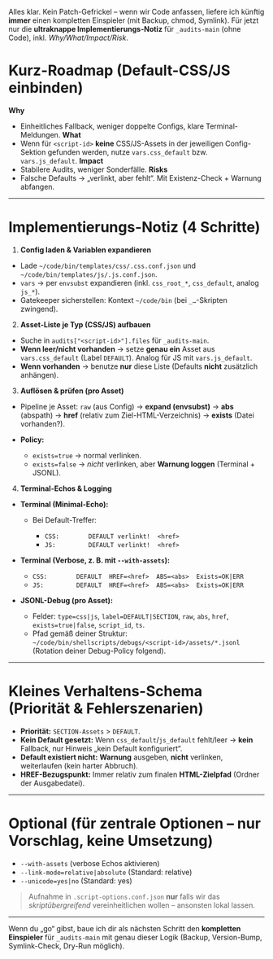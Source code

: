 <!-- code/bin/docs/ROADMAP-kurz.md -->

Alles klar. Kein Patch-Gefrickel – wenn wir Code anfassen, liefere ich künftig **immer** einen kompletten Einspieler (mit Backup, chmod, Symlink). Für jetzt nur die **ultraknappe Implementierungs-Notiz** für `_audits-main` (ohne Code), inkl. *Why/What/Impact/Risk*.

# Kurz-Roadmap (Default-CSS/JS einbinden)

**Why**

* Einheitliches Fallback, weniger doppelte Configs, klare Terminal-Meldungen.
  **What**
* Wenn für `<script-id>` **keine** CSS/JS-Assets in der jeweiligen Config-Sektion gefunden werden, nutze `vars.css_default` bzw. `vars.js_default`.
  **Impact**
* Stabilere Audits, weniger Sonderfälle.
  **Risks**
* Falsche Defaults → „verlinkt, aber fehlt“. Mit Existenz-Check + Warnung abfangen.

---

# Implementierungs-Notiz (4 Schritte)

1. **Config laden & Variablen expandieren**

* Lade `~/code/bin/templates/css/.css.conf.json` und `~/code/bin/templates/js/.js.conf.json`.
* `vars` → per `envsubst` expandieren (inkl. `css_root_*`, `css_default`, analog `js_*`).
* Gatekeeper sicherstellen: Kontext `~/code/bin` (bei `_…`-Skripten zwingend).

2. **Asset-Liste je Typ (CSS/JS) aufbauen**

* Suche in `audits["<script-id>"].files` für `_audits-main`.
* **Wenn leer/nicht vorhanden** → setze **genau ein** Asset aus `vars.css_default` (Label `DEFAULT`). Analog für JS mit `vars.js_default`.
* **Wenn vorhanden** → benutze **nur** diese Liste (Defaults **nicht** zusätzlich anhängen).

3. **Auflösen & prüfen (pro Asset)**

* Pipeline je Asset:
  `raw` (aus Config) → **expand (envsubst)** → **abs** (abspath) → **href** (relativ zum Ziel-HTML-Verzeichnis) → **exists** (Datei vorhanden?).
* **Policy:**

  * `exists=true` → normal verlinken.
  * `exists=false` → *nicht* verlinken, aber **Warnung loggen** (Terminal + JSONL).

4. **Terminal-Echos & Logging**

* **Terminal (Minimal-Echo):**

  * Bei Default-Treffer:

    * `CSS:        DEFAULT verlinkt!  <href>`
    * `JS:         DEFAULT verlinkt!  <href>`
* **Terminal (Verbose, z. B. mit `--with-assets`):**

  * `CSS:        DEFAULT  HREF=<href>  ABS=<abs>  Exists=OK|ERR`
  * `JS:         DEFAULT  HREF=<href>  ABS=<abs>  Exists=OK|ERR`
* **JSONL-Debug (pro Asset):**

  * Felder: `type=css|js`, `label=DEFAULT|SECTION`, `raw`, `abs`, `href`, `exists=true|false`, `script_id`, `ts`.
  * Pfad gemäß deiner Struktur: `~/code/bin/shellscripts/debugs/<script-id>/assets/*.jsonl` (Rotation deiner Debug-Policy folgend).

---

# Kleines Verhaltens-Schema (Priorität & Fehlerszenarien)

* **Priorität:** `SECTION-Assets` > `DEFAULT`.
* **Kein Default gesetzt:** Wenn `css_default`/`js_default` fehlt/leer → **kein** Fallback, nur Hinweis „kein Default konfiguriert“.
* **Default existiert nicht:** **Warnung** ausgeben, **nicht** verlinken, weiterlaufen (kein harter Abbruch).
* **HREF-Bezugspunkt:** Immer relativ zum finalen **HTML-Zielpfad** (Ordner der Ausgabedatei).

---

# Optional (für zentrale Optionen – nur Vorschlag, keine Umsetzung)

* `--with-assets` (verbose Echos aktivieren)
* `--link-mode=relative|absolute` (Standard: relative)
* `--unicode=yes|no` (Standard: yes)

> Aufnahme in `.script-options.conf.json` **nur** falls wir das *skriptübergreifend* vereinheitlichen wollen – ansonsten lokal lassen.

---

Wenn du „go“ gibst, baue ich dir als nächsten Schritt den **kompletten Einspieler** für `_audits-main` mit genau dieser Logik (Backup, Version-Bump, Symlink-Check, Dry-Run möglich).
